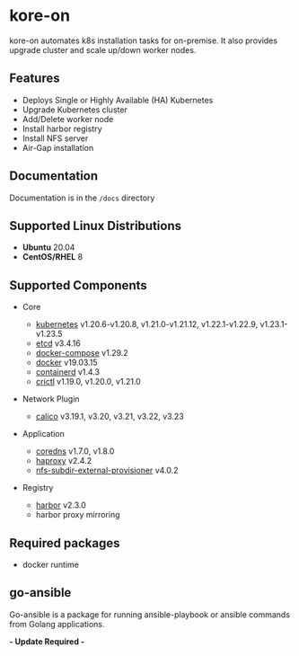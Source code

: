# kore-on

kore-on automates k8s installation tasks for on-premise.
It also provides upgrade cluster and scale up/down worker nodes.

## Features
- Deploys Single or Highly Available (HA) Kubernetes
- Upgrade Kubernetes cluster
- Add/Delete worker node
- Install harbor registry
- Install NFS server
- Air-Gap installation

## Documentation

Documentation is in the `/docs` directory

## Supported Linux Distributions

- **Ubuntu** 20.04
- **CentOS/RHEL** 8

## Supported Components

- Core
  - [kubernetes](https://github.com/kubernetes/kubernetes/tree/master/CHANGELOG) v1.20.6-v1.20.8, v1.21.0-v1.21.12, v1.22.1-v1.22.9, v1.23.1-v1.23.5
  - [etcd](https://github.com/etcd-io/etcd/releases) v3.4.16
  - [docker-compose](https://github.com/docker/compose/releases) v1.29.2  
  - [docker](https://www.docker.com/) v19.03.15
  - [containerd](https://containerd.io/) v1.4.3
  - [crictl](https://github.com/kubernetes-sigs/cri-tools) v1.19.0, v1.20.0, v1.21.0
  
- Network Plugin
  - [calico](https://github.com/projectcalico/calico/releases) v3.19.1, v3.20, v3.21, v3.22, v3.23
  
- Application
  - [coredns](https://github.com/coredns/coredns) v1.7.0, v1.8.0
  - [haproxy](https://hub.docker.com/_/haproxy?tab=tags&page=1&ordering=last_updated) v2.4.2  
  - [nfs-subdir-external-provisioner](https://github.com/kubernetes-sigs/nfs-subdir-external-provisioner/releases) v4.0.2  
  
- Registry
  - [harbor](https://github.com/goharbor/harbor/releases) v2.3.0
  - harbor proxy mirroring
  
## Required packages
 * docker runtime

## go-ansible 
Go-ansible is a package for running ansible-playbook or ansible commands from Golang applications.

**- Update Required -**
